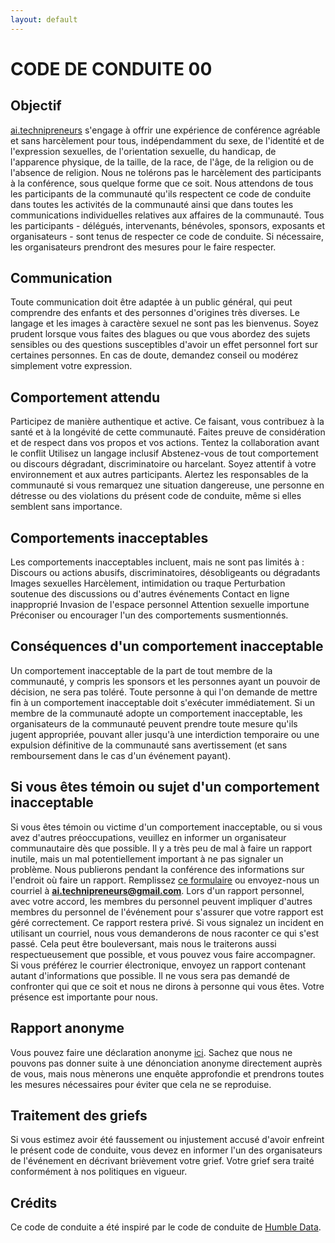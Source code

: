 ```yaml
---
layout: default
---
```


# CODE DE CONDUITE 00

## Objectif

[ai.technipreneurs](https://github.com/ai-technipreneurs) s'engage à offrir une expérience de conférence agréable et sans harcèlement pour tous, indépendamment du sexe, de l'identité et de l'expression sexuelles, de l'orientation sexuelle, du handicap, de l'apparence physique, de la taille, de la race, de l'âge, de la religion ou de l'absence de religion. Nous ne tolérons pas le harcèlement des participants à la conférence, sous quelque forme que ce soit. Nous attendons de tous les participants de la communauté qu'ils respectent ce code de conduite dans toutes les activités de la communauté ainsi que dans toutes les communications individuelles relatives aux affaires de la communauté. Tous les participants - délégués, intervenants, bénévoles, sponsors, exposants et organisateurs - sont tenus de respecter ce code de conduite. Si nécessaire, les organisateurs prendront des mesures pour le faire respecter.


## Communication

Toute communication doit être adaptée à un public général, qui peut comprendre des enfants et des personnes d'origines très diverses. Le langage et les images à caractère sexuel ne sont pas les bienvenus. Soyez prudent lorsque vous faites des blagues ou que vous abordez des sujets sensibles ou des questions susceptibles d'avoir un effet personnel fort sur certaines personnes. En cas de doute, demandez conseil ou modérez simplement votre expression.



## Comportement attendu

Participez de manière authentique et active. Ce faisant, vous contribuez à la santé et à la longévité de cette communauté. Faites preuve de considération et de respect dans vos propos et vos actions. Tentez la collaboration avant le conflit Utilisez un langage inclusif Abstenez-vous de tout comportement ou discours dégradant, discriminatoire ou harcelant. Soyez attentif à votre environnement et aux autres participants. Alertez les responsables de la communauté si vous remarquez une situation dangereuse, une personne en détresse ou des violations du présent code de conduite, même si elles semblent sans importance.


## Comportements inacceptables

Les comportements inacceptables incluent, mais ne sont pas limités à : Discours ou actions abusifs, discriminatoires, désobligeants ou dégradants Images sexuelles Harcèlement, intimidation ou traque Perturbation soutenue des discussions ou d'autres événements Contact en ligne inapproprié Invasion de l'espace personnel Attention sexuelle importune Préconiser ou encourager l'un des comportements susmentionnés.





## Conséquences d'un comportement inacceptable

Un comportement inacceptable de la part de tout membre de la communauté, y compris les sponsors et les personnes ayant un pouvoir de décision, ne sera pas toléré. Toute personne à qui l'on demande de mettre fin à un comportement inacceptable doit s'exécuter immédiatement. Si un membre de la communauté adopte un comportement inacceptable, les organisateurs de la communauté peuvent prendre toute mesure qu'ils jugent appropriée, pouvant aller jusqu'à une interdiction temporaire ou une expulsion définitive de la communauté sans avertissement (et sans remboursement dans le cas d'un événement payant).



## Si vous êtes témoin ou sujet d'un comportement inacceptable

Si vous êtes témoin ou victime d'un comportement inacceptable, ou si vous avez d'autres préoccupations, veuillez en informer un organisateur communautaire dès que possible. Il y a très peu de mal à faire un rapport inutile, mais un mal potentiellement important à ne pas signaler un problème. Nous publierons pendant la conférence des informations sur l'endroit où faire un rapport. Remplissez [ce formulaire](https://forms.gle/7EwjuW1pusdqHkTL6) ou envoyez-nous un courriel à **ai.technipreneurs@gmail.com**. Lors d'un rapport personnel, avec votre accord, les membres du personnel peuvent impliquer d'autres membres du personnel de l'événement pour s'assurer que votre rapport est géré correctement. Ce rapport restera privé. Si vous signalez un incident en utilisant un courriel, nous vous demanderons de nous raconter ce qui s'est passé. Cela peut être bouleversant, mais nous le traiterons aussi respectueusement que possible, et vous pouvez vous faire accompagner. Si vous préférez le courrier électronique, envoyez un rapport contenant autant d'informations que possible. Il ne vous sera pas demandé de confronter qui que ce soit et nous ne dirons à personne qui vous êtes. Votre présence est importante pour nous.

## Rapport anonyme

Vous pouvez faire une déclaration anonyme [ici](https://forms.gle/7EwjuW1pusdqHkTL6). Sachez que nous ne pouvons pas donner suite à une dénonciation anonyme directement auprès de vous, mais nous mènerons une enquête approfondie et prendrons toutes les mesures nécessaires pour éviter que cela ne se reproduise.

## Traitement des griefs

Si vous estimez avoir été faussement ou injustement accusé d'avoir enfreint le présent code de conduite, vous devez en informer l'un des organisateurs de l'événement en décrivant brièvement votre grief. Votre grief sera traité conformément à nos politiques en vigueur.

## Crédits

Ce code de conduite a été inspiré par le code de conduite de [Humble Data](https://humbledata.org/pages/coc.html).








